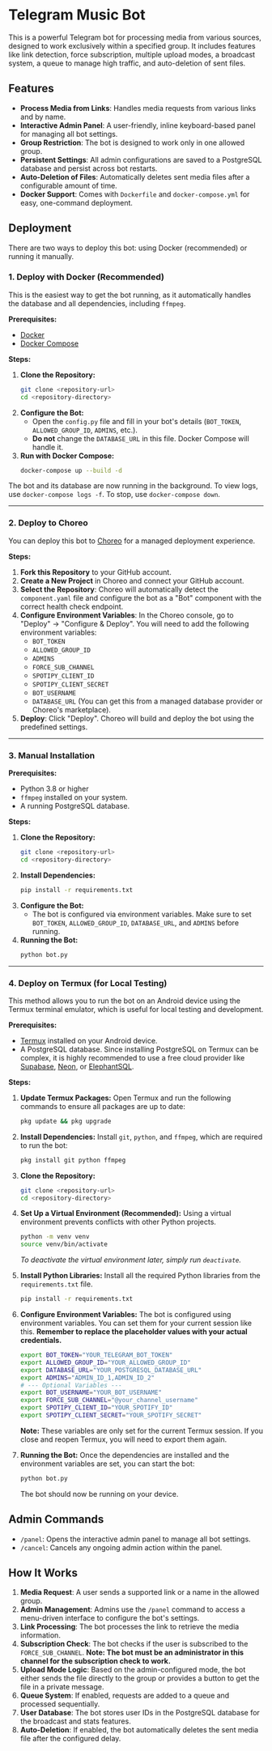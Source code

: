 # Telegram Music Bot

This is a powerful Telegram bot for processing media from various sources, designed to work exclusively within a specified group. It includes features like link detection, force subscription, multiple upload modes, a broadcast system, a queue to manage high traffic, and auto-deletion of sent files.

## Features

- **Process Media from Links**: Handles media requests from various links and by name.
- **Interactive Admin Panel**: A user-friendly, inline keyboard-based panel for managing all bot settings.
- **Group Restriction**: The bot is designed to work only in one allowed group.
- **Persistent Settings**: All admin configurations are saved to a PostgreSQL database and persist across bot restarts.
- **Auto-Deletion of Files**: Automatically deletes sent media files after a configurable amount of time.
- **Docker Support**: Comes with `Dockerfile` and `docker-compose.yml` for easy, one-command deployment.

## Deployment

There are two ways to deploy this bot: using Docker (recommended) or running it manually.

### 1. Deploy with Docker (Recommended)

This is the easiest way to get the bot running, as it automatically handles the database and all dependencies, including `ffmpeg`.

**Prerequisites:**
- [Docker](https://docs.docker.com/get-docker/)
- [Docker Compose](https://docs.docker.com/compose/install/)

**Steps:**
1.  **Clone the Repository:**
    ```bash
    git clone <repository-url>
    cd <repository-directory>
    ```
2.  **Configure the Bot:**
    -   Open the `config.py` file and fill in your bot's details (`BOT_TOKEN`, `ALLOWED_GROUP_ID`, `ADMINS`, etc.).
    -   **Do not** change the `DATABASE_URL` in this file. Docker Compose will handle it.
3.  **Run with Docker Compose:**
    ```bash
    docker-compose up --build -d
    ```
The bot and its database are now running in the background. To view logs, use `docker-compose logs -f`. To stop, use `docker-compose down`.

---

### 2. Deploy to Choreo

You can deploy this bot to [Choreo](https://console.choreo.dev/) for a managed deployment experience.

**Steps:**
1.  **Fork this Repository** to your GitHub account.
2.  **Create a New Project** in Choreo and connect your GitHub account.
3.  **Select the Repository**: Choreo will automatically detect the `component.yaml` file and configure the bot as a "Bot" component with the correct health check endpoint.
4.  **Configure Environment Variables**: In the Choreo console, go to "Deploy" -> "Configure & Deploy". You will need to add the following environment variables:
    -   `BOT_TOKEN`
    -   `ALLOWED_GROUP_ID`
    -   `ADMINS`
    -   `FORCE_SUB_CHANNEL`
    -   `SPOTIPY_CLIENT_ID`
    -   `SPOTIPY_CLIENT_SECRET`
    -   `BOT_USERNAME`
    -   `DATABASE_URL` (You can get this from a managed database provider or Choreo's marketplace).
5.  **Deploy**: Click "Deploy". Choreo will build and deploy the bot using the predefined settings.

---

### 3. Manual Installation

**Prerequisites:**
- Python 3.8 or higher
- `ffmpeg` installed on your system.
- A running PostgreSQL database.

**Steps:**
1.  **Clone the Repository:**
    ```bash
    git clone <repository-url>
    cd <repository-directory>
    ```
2.  **Install Dependencies:**
    ```bash
    pip install -r requirements.txt
    ```
3.  **Configure the Bot:**
    -   The bot is configured via environment variables. Make sure to set `BOT_TOKEN`, `ALLOWED_GROUP_ID`, `DATABASE_URL`, and `ADMINS` before running.
4.  **Running the Bot:**
    ```bash
    python bot.py
    ```

---

### 4. Deploy on Termux (for Local Testing)

This method allows you to run the bot on an Android device using the Termux terminal emulator, which is useful for local testing and development.

**Prerequisites:**
- [Termux](https://f-droid.org/en/packages/com.termux/) installed on your Android device.
- A PostgreSQL database. Since installing PostgreSQL on Termux can be complex, it is highly recommended to use a free cloud provider like [Supabase](https://supabase.com/database), [Neon](https://neon.tech), or [ElephantSQL](https://www.elephantsql.com/).

**Steps:**

1.  **Update Termux Packages:**
    Open Termux and run the following commands to ensure all packages are up to date:
    ```bash
    pkg update && pkg upgrade
    ```

2.  **Install Dependencies:**
    Install `git`, `python`, and `ffmpeg`, which are required to run the bot:
    ```bash
    pkg install git python ffmpeg
    ```

3.  **Clone the Repository:**
    ```bash
    git clone <repository-url>
    cd <repository-directory>
    ```

4.  **Set Up a Virtual Environment (Recommended):**
    Using a virtual environment prevents conflicts with other Python projects.
    ```bash
    python -m venv venv
    source venv/bin/activate
    ```
    *To deactivate the virtual environment later, simply run `deactivate`.*

5.  **Install Python Libraries:**
    Install all the required Python libraries from the `requirements.txt` file.
    ```bash
    pip install -r requirements.txt
    ```

6.  **Configure Environment Variables:**
    The bot is configured using environment variables. You can set them for your current session like this. **Remember to replace the placeholder values with your actual credentials.**
    ```bash
    export BOT_TOKEN="YOUR_TELEGRAM_BOT_TOKEN"
    export ALLOWED_GROUP_ID="YOUR_ALLOWED_GROUP_ID"
    export DATABASE_URL="YOUR_POSTGRESQL_DATABASE_URL"
    export ADMINS="ADMIN_ID_1,ADMIN_ID_2"
    # --- Optional Variables ---
    export BOT_USERNAME="YOUR_BOT_USERNAME"
    export FORCE_SUB_CHANNEL="@your_channel_username"
    export SPOTIPY_CLIENT_ID="YOUR_SPOTIFY_ID"
    export SPOTIPY_CLIENT_SECRET="YOUR_SPOTIFY_SECRET"
    ```
    **Note:** These variables are only set for the current Termux session. If you close and reopen Termux, you will need to export them again.

7.  **Running the Bot:**
    Once the dependencies are installed and the environment variables are set, you can start the bot:
    ```bash
    python bot.py
    ```
    The bot should now be running on your device.

## Admin Commands

-   `/panel`: Opens the interactive admin panel to manage all bot settings.
-   `/cancel`: Cancels any ongoing admin action within the panel.

## How It Works

1.  **Media Request**: A user sends a supported link or a name in the allowed group.
2.  **Admin Management**: Admins use the `/panel` command to access a menu-driven interface to configure the bot's settings.
3.  **Link Processing**: The bot processes the link to retrieve the media information.
4.  **Subscription Check**: The bot checks if the user is subscribed to the `FORCE_SUB_CHANNEL`. **Note: The bot must be an administrator in this channel for the subscription check to work.**
5.  **Upload Mode Logic**: Based on the admin-configured mode, the bot either sends the file directly to the group or provides a button to get the file in a private message.
6.  **Queue System**: If enabled, requests are added to a queue and processed sequentially.
7.  **User Database**: The bot stores user IDs in the PostgreSQL database for the broadcast and stats features.
8.  **Auto-Deletion**: If enabled, the bot automatically deletes the sent media file after the configured delay.